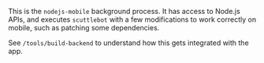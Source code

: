 This is the `nodejs-mobile` background process. It has access to Node.js APIs, and executes `scuttlebot` with a few modifications to work correctly on mobile, such as patching some dependencies.

See `/tools/build-backend` to understand how this gets integrated with the app.